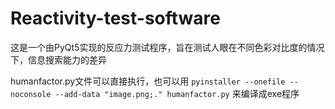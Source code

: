 # Reactivity-test-software
这是一个由PyQt5实现的反应力测试程序，旨在测试人眼在不同色彩对比度的情况下，信息搜索能力的差异

humanfactor.py文件可以直接执行，也可以用
`pyinstaller --onefile --noconsole --add-data "image.png;." humanfactor.py`
来编译成exe程序
